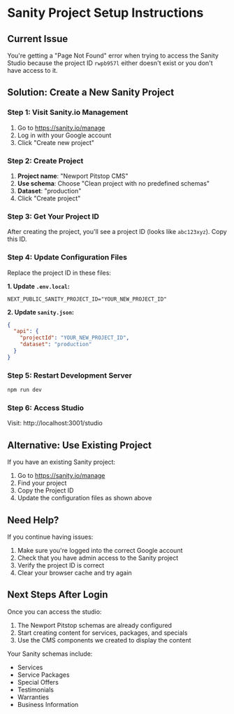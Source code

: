 # Sanity Project Setup Instructions

## Current Issue
You're getting a "Page Not Found" error when trying to access the Sanity Studio because the project ID `rwpb957l` either doesn't exist or you don't have access to it.

## Solution: Create a New Sanity Project

### Step 1: Visit Sanity.io Management
1. Go to https://sanity.io/manage
2. Log in with your Google account
3. Click "Create new project"

### Step 2: Create Project
1. **Project name**: "Newport Pitstop CMS"
2. **Use schema**: Choose "Clean project with no predefined schemas"
3. **Dataset**: "production" 
4. Click "Create project"

### Step 3: Get Your Project ID
After creating the project, you'll see a project ID (looks like `abc123xyz`). Copy this ID.

### Step 4: Update Configuration Files
Replace the project ID in these files:

**1. Update `.env.local`:**
```
NEXT_PUBLIC_SANITY_PROJECT_ID="YOUR_NEW_PROJECT_ID"
```

**2. Update `sanity.json`:**
```json
{
  "api": {
    "projectId": "YOUR_NEW_PROJECT_ID",
    "dataset": "production"
  }
}
```

### Step 5: Restart Development Server
```bash
npm run dev
```

### Step 6: Access Studio
Visit: http://localhost:3001/studio

## Alternative: Use Existing Project
If you have an existing Sanity project:

1. Go to https://sanity.io/manage
2. Find your project
3. Copy the Project ID
4. Update the configuration files as shown above

## Need Help?
If you continue having issues:
1. Make sure you're logged into the correct Google account
2. Check that you have admin access to the Sanity project
3. Verify the project ID is correct
4. Clear your browser cache and try again

## Next Steps After Login
Once you can access the studio:
1. The Newport Pitstop schemas are already configured
2. Start creating content for services, packages, and specials
3. Use the CMS components we created to display the content

Your Sanity schemas include:
- Services
- Service Packages  
- Special Offers
- Testimonials
- Warranties
- Business Information